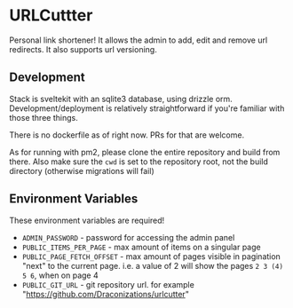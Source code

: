# URLCuttter

Personal link shortener! It allows the admin to add, edit and remove url redirects. It also supports url versioning.

## Development

Stack is sveltekit with an sqlite3 database, using drizzle orm. Development/deployment is relatively straightforward if you're familiar with those three things.

There is no dockerfile as of right now. PRs for that are welcome.

As for running with pm2, please clone the entire repository and build from there. Also make sure the `cwd` is set to the repository root, not the build directory (otherwise migrations will fail)

## Environment Variables

These environment variables are required!

-   `ADMIN_PASSWORD` - password for accessing the admin panel
-   `PUBLIC_ITEMS_PER_PAGE` - max amount of items on a singular page
-   `PUBLIC_PAGE_FETCH_OFFSET` - max amount of pages visible in pagination "next" to the current page. i.e. a value of 2 will show the pages `2 3 (4) 5 6`, when on page 4
-   `PUBLIC_GIT_URL` - git repository url. for example "https://github.com/Draconizations/urlcutter"

